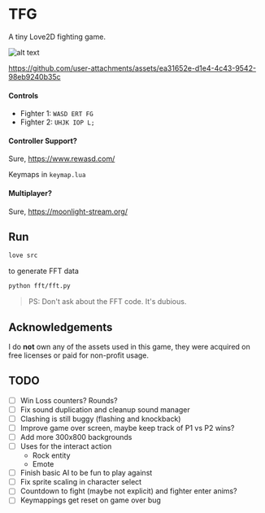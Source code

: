 # TFG

A tiny Love2D fighting game.

![alt text](.github/image_menu.png)

https://github.com/user-attachments/assets/ea31652e-d1e4-4c43-9542-98eb9240b35c

#### Controls

- Fighter 1: `WASD ERT FG`
- Fighter 2: `UHJK IOP L;`

#### Controller Support?

Sure, https://www.rewasd.com/

Keymaps in `keymap.lua`

#### Multiplayer?

Sure, https://moonlight-stream.org/

## Run

```sh
love src
```

to generate FFT data

```sh
python fft/fft.py
```

> PS: Don't ask about the FFT code. It's dubious.

## Acknowledgements

I do **not** own any of the assets used in this game, they were acquired on free licenses or paid for non-profit usage.

## TODO

- [ ] Win Loss counters? Rounds?
- [ ] Fix sound duplication and cleanup sound manager
- [ ] Clashing is still buggy (flashing and knockback)
- [ ] Improve game over screen, maybe keep track of P1 vs P2 wins?
- [ ] Add more 300x800 backgrounds
- [ ] Uses for the interact action
  - Rock entity
  - Emote  
- [ ] Finish basic AI to be fun to play against
- [ ] Fix sprite scaling in character select
- [ ] Countdown to fight (maybe not explicit) and fighter enter anims?
- [ ] Keymappings get reset on game over bug
